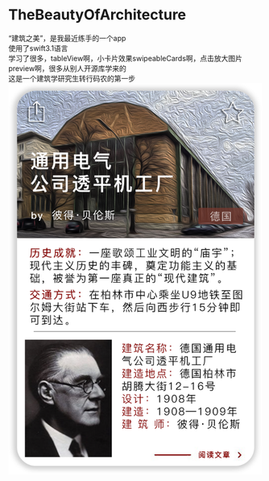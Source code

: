 # TheBeautyOfArchitecture
“建筑之美”，是我最近练手的一个app  
使用了swift3.1语言  
学习了很多，tableView啊，小卡片效果swipeableCards啊，点击放大图片preview啊，很多从别人开源库学来的  
这是一个建筑学研究生转行码农的第一步  
 ![image](https://github.com/yang32145699/TheBeautyOfArchitecture/raw/master/ArchiEuro/Assets.xcassets/cards/cards1.imageset/cards1.png)
